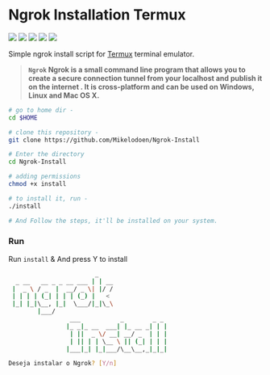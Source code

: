 <!-- Links -->
[bmac]: https://www.buymeacoffee.com/adi1090x
[ko-fi]: https://ko-fi.com/adi1090x
[paypal]: https://www.paypal.com/cgi-bin/webscr?cmd=_s-xclick&hosted_button_id=U3VK2SSVQWAPN
[patreon]: https://www.patreon.com/adi1090x

# Ngrok Installation Termux

<p align="left">
  <img src="https://img.shields.io/badge/Maintained%3F-Yes-green?style=for-the-badge">
  <img src="https://img.shields.io/github/license/adi1090x/termux-style?style=for-the-badge">
  <img src="https://img.shields.io/github/stars/adi1090x/termux-style?style=for-the-badge">
  <img src="https://img.shields.io/github/forks/adi1090x/termux-style?color=teal&style=for-the-badge">
  <img src="https://img.shields.io/github/issues/adi1090x/termux-style?color=violet&style=for-the-badge">
</p>

Simple ngrok install script for [Termux](https://termux.com) terminal emulator.

> **`Ngrok` Ngrok is a small command line program that allows you to create a secure connection tunnel from your localhost and publish it on the internet . It is cross-platform and can be used on Windows, Linux and Mac OS X.**

```bash
# go to home dir - 
cd $HOME

# clone this repository - 
git clone https://github.com/Mikelodoen/Ngrok-Install

# Enter the directory
cd Ngrok-Install

# adding permissions 
chmod +x install

# to install it, run -
./install

# And Follow the steps, it'll be installed on your system.
```

### Run

Run `install` & And press Y to install


```bash
                        _
  _ __   __ _ _ __ ___ | | __                               
 |  _ \ / _  |  __/ _ \| |/ /
 | | | | (_| | | | (_) |   <
 |_| |_|\__, |_|  \___/|_|\_\
        |___/
                 ___           _        _ _
                |_ _|_ __  ___| |_ __ _| | |
                 | ||  _ \/ __| __/ _  | | |
                 | || | | \__ \ || (_| | | |
                |___|_| |_|___/\__\__,_|_|_|

Deseja instalar o Ngrok? [Y/n]
```
